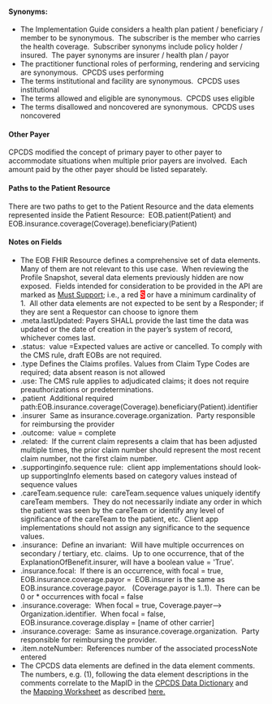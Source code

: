 <h4 class="x_MsoNormal">Synonyms:</h4>
<ul>
<li class="x_MsoNormal">The Implementation Guide considers a health plan patient / beneficiary / member to be synonymous.&nbsp; The subscriber is the member who carries the health coverage.&nbsp; Subscriber synonyms include policy holder / insured.&nbsp; The payer synonyms are insurer / health plan / payor</li>
<li class="x_MsoNormal">The practitioner functional roles of performing, rendering and servicing are synonymous.&nbsp; CPCDS uses performing</li>
<li class="x_MsoNormal">The terms institutional and facility are synonymous.&nbsp; CPCDS uses institutional</li>
<li class="x_MsoNormal">The terms allowed and eligible are synonymous.&nbsp; CPCDS uses eligible</li>
<li class="x_MsoNormal">The terms disallowed and noncovered are synonymous.&nbsp; CPCDS uses noncovered</li>
</ul>
<h4 class="x_MsoNormal">Other Payer</h4>
<p class="x_MsoNormal">CPCDS modified the concept of primary payer to other payer to accommodate situations when multiple prior payers are involved.&nbsp; Each amount paid by the other payer should be listed separately.</p>
<h4 class="x_MsoNormal">Paths to the Patient Resource</h4>
<p class="x_MsoNormal">There are two paths to get to the Patient Resource and the data elements represented inside the Patient Resource:&nbsp;&nbsp;EOB.patient(Patient) and EOB.insurance.coverage(Coverage).beneficiary(Patient)</p>
<h4 class="x_MsoNormal">Notes on Fields</h4>
<ul>
<li class="x_MsoNormal">The EOB FHIR Resource defines a comprehensive set of data elements.&nbsp; Many of them are not relevant to this use case.&nbsp; When reviewing the Profile Snapshot, several data elements previously hidden are now exposed.&nbsp; Fields intended for consideration to be provided in the API are marked as <a href="General_Guidance.html#must-support">Must Support</a>; i.e., a red <span style="color: #ffffff; background-color: #ff0000;">S</span> or have a minimum cardinality of 1.&nbsp; All other data elements are not expected to be sent by a Responder; if they are sent a Requestor can choose to ignore them</li>
<li class="x_MsoNormal">.meta.lastUpdated:&nbsp;Payers SHALL provide the last time the data was updated or the date of creation in the payer&rsquo;s system of record, whichever comes last.</li>
<li class="x_MsoNormal">.status:&nbsp; value =Expected values are active or cancelled. To comply with the CMS rule, draft EOBs are not required.&nbsp;</li>
<li class="x_MsoNormal">.type&nbsp;Defines the Claims profiles. Values from Claim Type Codes are required; data absent reason is not allowed</li>
<li class="x_MsoNormal">.use:&nbsp;The CMS rule applies to adjudicated claims; it does not require preauthorizations or predeterminations.</li>
<li class="x_MsoNormal">.patient&nbsp; Additional required path:EOB.insurance.coverage(Coverage).beneficiary(Patient).identifier</li>
<li class="x_MsoNormal">.insurer&nbsp; Same as insurance.coverage.organization.&nbsp; Party responsible for reimbursing the provider</li>
<li class="x_MsoNormal">.outcome:&nbsp; value = complete</li>
<li class="x_MsoNormal">.related:&nbsp; If the current claim represents a claim that has been adjusted multiple times, the prior claim number should represent the most recent claim number, not the first claim number.</li>
<li class="x_MsoNormal">.supportinginfo.sequence rule:&nbsp; client app implementations should look-up supportingInfo elements based on category values instead of sequence values</li>
<li class="x_MsoNormal">.careTeam.sequence rule:&nbsp; careTeam.sequence values uniquely identify careTeam members.&nbsp; They do not necessarily indiate any order in which the patient was seen by the careTeam or identify any level of significance of the careTeam to the patient, etc.&nbsp; Client app implementations should not assign any significance to the sequence values.&nbsp;&nbsp;&nbsp;</li>
<li class="x_MsoNormal">.insurance:&nbsp;&nbsp;Define an invariant:&nbsp; Will have multiple occurrences on secondary / tertiary, etc. claims.&nbsp; Up to one occurrence, that of the ExplanationOfBenefit.insurer, will have a boolean value = 'True'.&nbsp;</li>
<li class="x_MsoNormal">.insurance.focal:&nbsp; If there is an occurrence, with focal = true, EOB.insurance.coverage.payor =&nbsp; EOB.insurer is the same as EOB.insurance.coverage.payor.&nbsp;&nbsp; (Coverage.payor is 1..1).&nbsp; There can be&nbsp; 0 or * occurrences with focal = false</li>
<li class="x_MsoNormal">.insurance.coverage:&nbsp; When focal = true, Coverage.payer--&gt; Organization.identifier.&nbsp; When focal = false, EOB.insurance.coverage.display = [name of other carrier]&nbsp;&nbsp;</li>
<li class="x_MsoNormal">.insurance.coverage:&nbsp; Same as insurance.coverage.organization.&nbsp; Party responsible for reimbursing the provider.</li>
<li class="x_MsoNormal">.item.noteNumber:&nbsp; References number of the associated processNote entered</li>
<li class="x_MsoNormal">The CPCDS data elements are defined in the data element comments.&nbsp; The numbers, e.g. (1), following the data element descriptions in the comments correlate to the MapID in the&nbsp;<a href="CPCDSDataDictionary.docx" >CPCDS Data Dictionary</a>&nbsp;and the&nbsp;<a href="CPCDStoFHIRProfilesMapping.xlsx">Mapping Worksheet</a>&nbsp;as described&nbsp;<a href="Common_Payer_Consumer_Data_Set.html">here.</a></li>
</ul>
